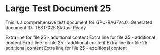 # Large Test Document 25

This is a comprehensive test document for GPU-RAG-V4.0.
Generated document ID: TEST-025
Status: Ready

Extra line for file 25 - additional content Extra line for file 25 - additional content Extra line for file 25 - additional content Extra line for file 25 - additional content Extra line for file 25 - additional content 
